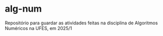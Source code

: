 # alg-num
Repositório para guardar as atividades feitas na disciplina de Algoritmos Numéricos na UFES, em 2025/1
